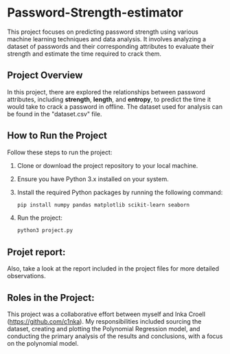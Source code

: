 # Password-Strength-estimator

This project focuses on predicting password strength using various machine learning techniques and data analysis. 
It involves analyzing a dataset of passwords and their corresponding attributes to evaluate their strength and estimate the time required to crack them.

## Project Overview

In this project, there are explored the relationships between password attributes,
including **strength**, **length**, and **entropy**, to predict the time it would take to crack a password in offline. 
The dataset used for analysis can be found in the "dataset.csv" file. 

## How to Run the Project

Follow these steps to run the project:

1. Clone or download the project repository to your local machine.

2. Ensure you have Python 3.x installed on your system.

3. Install the required Python packages by running the following command:

   ```bash
   pip install numpy pandas matplotlib scikit-learn seaborn
   ```
4. Run the project:
   ```bash
   python3 project.py
   ```

## Projet report:

Also, take a look at the report included in the project files for more detailed observations.

## Roles in the Project:

This project was a collaborative effort between myself and Inka Croell (https://github.com/c1nka). 
My responsibilities included sourcing the dataset, creating and plotting the Polynomial Regression model, and conducting
the primary analysis of the results and conclusions, with a focus on the polynomial model.
